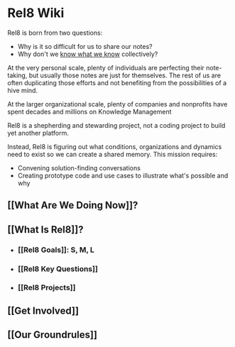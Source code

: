 # Rel8 Wiki
Rel8 is born from two questions:

- Why is it so difficult for us to share our notes?
- Why don't we [know what we know](https://www.amazon.com/Only-Knew-What-Know-Knowledge-ebook/dp/B005PSJ2J2/jerrymichalskisr) collectively? 

At the very personal scale, plenty of individuals are perfecting their note-taking, but usually those notes are just for themselves. The rest of us are often duplicating those efforts and not benefiting from the possibilities of a hive mind. 

At the larger organizational scale, plenty of companies and nonprofits have spent decades and millions on Knowledge Management

Rel8 is a shepherding and stewarding project, not a coding project to build yet another platform. 

Instead, Rel8 is figuring out what conditions, organizations and dynamics need to exist so we can create a shared memory. This mission requires:

- Convening solution-finding conversations
- Creating prototype code and use cases to illustrate what's possible and why

## [[What Are We Doing Now]]?
## [[What Is Rel8]]?
- ### [[Rel8 Goals]]: S, M, L
- ### [[Rel8 Key Questions]] 
- ### [[Rel8 Projects]]
## [[Get Involved]]

## [[Our Groundrules]]
